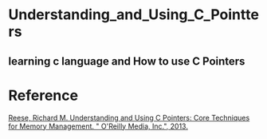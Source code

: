 # Understanding_and_Using_C_Pointters
learning c language and How to use C Pointers
---
# Reference
[Reese, Richard M. Understanding and Using C Pointers: Core Techniques for Memory Management. " O'Reilly Media, Inc.", 2013.](http://www.sauleh.ir/fc98/static_files/materials/Richard%20Reese-Understanding%20and%20Using%20C%20Pointers-O'Reilly%20Media%20(2013).pdf)